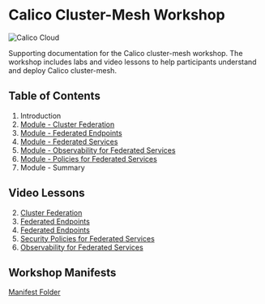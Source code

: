 # Calico Cluster-Mesh Workshop
![Calico Cloud](https://docs.calicocloud.io/images/brand-new.png)

Supporting documentation for the Calico cluster-mesh workshop. The workshop includes labs and video lessons to help participants understand and deploy Calico cluster-mesh. 

## Table of Contents

01. Introduction
2. [Module - Cluster Federation](https://github.com/tigera-cs/calico-cloud-unified-control/blob/main/modules/federation.md)
3. [Module - Federated Endpoints](https://github.com/tigera-cs/calico-cloud-unified-control/blob/main/modules/federatedendpoints-1.md)
4. [Module - Federated Services](https://github.com/tigera-cs/calico-cloud-unified-control/blob/main/modules/federatedservices-1.md)
5. [Module - Observability for Federated Services](https://github.com/tigera-cs/calico-cloud-unified-control/blob/main/modules/unifiedobservability-1.md)
6. [Module - Policies for Federated Services](https://github.com/tigera-cs/calico-cloud-unified-control/blob/main/modules/federatedservicessecuritypolicies-1.md)
7. Module - Summary

## Video Lessons

2. [Cluster Federation](https://tigera.wistia.com/medias/0ym0e548z7)
3. [Federated Endpoints](https://tigera.wistia.com/medias/t5znwissjs)
4. [Federated Endpoints](https://tigera.wistia.com/medias/s9a06bebnj)
4. [Security Policies for Federated Services](https://tigera.wistia.com/medias/etd1p701dk)
5. [Observability for Federated Services](https://tigera.wistia.com/medias/qhwbjgh7qi)



## Workshop Manifests

[Manifest Folder](https://github.com/tigera-cs/calico-cloud-unified-control/tree/main/manifests)

